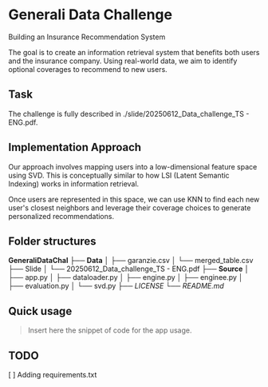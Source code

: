 # Generali Data Challenge

Building an Insurance Recommendation System

The goal is to create an information retrieval system that benefits both users and the insurance company. Using real-world data, we aim to identify optional coverages to recommend to new users.

## Task

The challenge is fully described in ./slide/20250612_Data_challenge_TS - ENG.pdf.

## Implementation Approach

Our approach involves mapping users into a low-dimensional feature space using SVD.
This is conceptually similar to how LSI (Latent Semantic Indexing) works in information retrieval.

Once users are represented in this space, we can use KNN to find each new user's closest neighbors and leverage their coverage choices to generate personalized recommendations.

## Folder structures

**GeneraliDataChal**
├── **Data**
│ ├── garanzie.csv
│ └── merged_table.csv
├── Slide
│ └── 20250612_Data_challenge_TS - ENG.pdf
├── **Source**
│ ├── app.py
│ ├── dataloader.py
│ ├── engine.py
│ ├── enginee.py
│ ├── evaluation.py
│ └── svd.py
├── *LICENSE*
└── *README.md*

## Quick usage

> Insert here the snippet of code for the app usage.

## TODO 

[ ] Adding requirements.txt